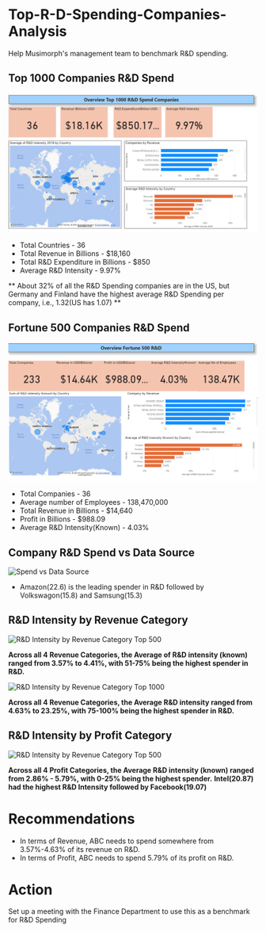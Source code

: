 # Top-R-D-Spending-Companies-Analysis
Help Musimorph's management team to benchmark R&D spending.

## Top 1000 Companies R&D Spend 

![Dashboard1](https://github.com/Bibekworkplace/Top-R-D-Spending-Companies-Analysis/blob/main/images/Overview%201.png)

* Total Countries - 36
* Total Revenue in Billions - $18,160
* Total R&D Expenditure in Billions - $850
* Average R&D Intensity - 9.97%

** About 32% of all the R&D Spending companies are in the US, but Germany and Finland have the highest average R&D Spending per company, i.e., 1.32(US has 1.07) **

## Fortune 500 Companies R&D Spend

![Dashboard2](https://github.com/Bibekworkplace/Top-R-D-Spending-Companies-Analysis/blob/main/images/Overview%202.png)

* Total Companies - 36
* Average number of Employees - 138,470,000
* Total Revenue in Billions - $14,640
* Profit in Billions - $988.09
* Average R&D Intensity(Known) - 4.03%

## Company R&D Spend vs Data Source

![Spend vs Data Source](https://github.com/Bibekworkplace/Top-R-D-Spending-Companies-Analysis/blob/main/images/Overview%203.png)

* Amazon(22.6) is the leading spender in R&D followed by Volkswagon(15.8) and Samsung(15.3)

## R&D Intensity by Revenue Category 

![R&D Intensity by Revenue Category Top 500](https://github.com/Bibekworkplace/Top-R-D-Spending-Companies-Analysis/blob/main/images/Overview%204.png)

**Across all 4 Revenue Categories, the Average of R&D intensity (known) ranged from 3.57% to 4.41%, with 51-75% being the highest spender in R&D.**

![R&D Intensity by Revenue Category Top 1000](https://github.com/Bibekworkplace/Top-R-D-Spending-Companies-Analysis/blob/main/images/Overview%205.png)

**Across all 4 Revenue Categories, the Average R&D intensity ranged from 4.63% to 23.25%, with 75-100% being the highest spender in R&D.**

## R&D Intensity by Profit Category 

![R&D Intensity by Revenue Category Top 500](https://github.com/Bibekworkplace/Top-R-D-Spending-Companies-Analysis/blob/main/images/Overview%206.png)

**Across all 4 Profit Categories, the Average R&D intensity (known) ranged from 2.86% - 5.79%, with 0-25% being the highest spender.**
**Intel(20.87) had the highest R&D Intensity followed by Facebook(19.07)**

# Recommendations
* In terms of Revenue, ABC needs to spend somewhere from 3.57%-4.63% of its revenue on R&D.
* In terms of Profit, ABC needs to spend 5.79% of its profit on R&D.

# Action
Set up a meeting with the Finance Department to use this as a benchmark for R&D Spending


